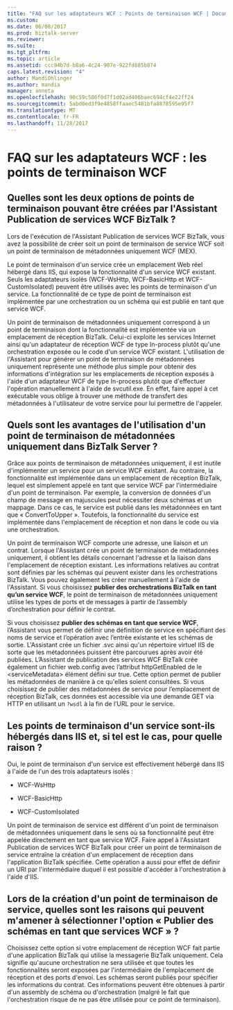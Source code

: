 ```yaml
---
title: "FAQ sur les adaptateurs WCF : Points de terminaison WCF | Documents Microsoft"
ms.custom: 
ms.date: 06/08/2017
ms.prod: biztalk-server
ms.reviewer: 
ms.suite: 
ms.tgt_pltfrm: 
ms.topic: article
ms.assetid: ccc94b7d-b8a6-4c24-907e-922fd885b874
caps.latest.revision: "4"
author: MandiOhlinger
ms.author: mandia
manager: anneta
ms.openlocfilehash: 90c59c586f0d7f1d02ad406baec694cf4e22ff24
ms.sourcegitcommit: 5abd0ed3f9e4858ffaaec5481bfa8878595e95f7
ms.translationtype: MT
ms.contentlocale: fr-FR
ms.lasthandoff: 11/28/2017
---
```

# <a name="wcf-adapter-faq-wcf-endpoints"></a>FAQ sur les adaptateurs WCF : les points de terminaison WCF
## <a name="what-are-two-endpoints-options-can-be-created-by-the-biztalk-wcf-service-publishing-wizard"></a>Quelles sont les deux options de points de terminaison pouvant être créées par l'Assistant Publication de services WCF BizTalk ?  
 Lors de l'exécution de l'Assistant Publication de services WCF BizTalk, vous avez la possibilité de créer soit un point de terminaison de service WCF soit un point de terminaison de métadonnées uniquement WCF (MEX).  
  
 Le point de terminaison d'un service crée un emplacement Web réel hébergé dans IIS, qui expose la fonctionnalité d'un service WCF existant. Seuls les adaptateurs isolés (WCF-WsHttp, WCF-BasicHttp et WCF-CustomIsolated) peuvent être utilisés avec les points de terminaison d'un service. La fonctionnalité de ce type de point de terminaison est implémentée par une orchestration ou un schéma qui est publié en tant que service WCF.  
  
 Un point de terminaison de métadonnées uniquement correspond à un point de terminaison dont la fonctionnalité est implémentée via un emplacement de réception BizTalk.  Celui-ci exploite les services Internet ainsi qu'un adaptateur de réception WCF de type In-process plutôt qu'une orchestration exposée ou le code d'un service WCF existant. L'utilisation de l'Assistant pour générer un point de terminaison de métadonnées uniquement représente une méthode plus simple pour obtenir des informations d'intégration sur les emplacements de réception exposés à l'aide d'un adaptateur WCF de type In-process plutôt que d'effectuer l'opération manuellement à l'aide de svcutil.exe. En effet, faire appel à cet exécutable vous oblige à trouver une méthode de transfert des métadonnées à l'utilisateur de votre service pour lui permettre de l'appeler.  
  
## <a name="why-would-i-use-a-metadata-only-endpoint-in-biztalk-server"></a>Quels sont les avantages de l'utilisation d'un point de terminaison de métadonnées uniquement dans BizTalk Server ?  
 Grâce aux points de terminaison de métadonnées uniquement, il est inutile d'implémenter un service pour un service WCF existant. Au contraire, la fonctionnalité est implémentée dans un emplacement de réception BizTalk, lequel est simplement appelé en tant que service WCF par l'intermédiaire d'un point de terminaison. Par exemple, la conversion de données d'un champ de message en majuscules peut nécessiter deux schémas et un mappage. Dans ce cas, le service est publié dans les métadonnées en tant que « ConvertToUpper ». Toutefois, la fonctionnalité du service est implémentée dans l'emplacement de réception et non dans le code ou via une orchestration.  
  
 Un point de terminaison WCF comporte une adresse, une liaison et un contrat. Lorsque l'Assistant crée un point de terminaison de métadonnées uniquement, il obtient les détails concernant l'adresse et la liaison dans l'emplacement de réception existant. Les informations relatives au contrat sont définies par les schémas qui peuvent exister dans les orchestrations BizTalk. Vous pouvez également les créer manuellement à l'aide de l'Assistant. Si vous choisissez **publier des orchestrations BizTalk en tant qu’un service WCF**, le point de terminaison de métadonnées uniquement utilise les types de ports et de messages à partir de l’assembly d’orchestration pour définir le contrat.  
  
 Si vous choisissez **publier des schémas en tant que service WCF**, l’Assistant vous permet de définir une définition de service en spécifiant des noms de service et l’opération avec l’entrée existante et les schémas de sortie. L'Assistant crée un fichier .svc ainsi qu'un répertoire virtuel IIS de sorte que les métadonnées puissent être parcourues après avoir été publiées. L’Assistant de publication des services WCF BizTalk crée également un fichier web.config avec l’attribut httpGetEnabled de le \<serviceMetadata\> élément défini sur true. Cette option permet de publier les métadonnées de manière à ce qu'elles soient consultées. Si vous choisissez de publier des métadonnées de service pour l’emplacement de réception BizTalk, ces données est accessible via une demande GET via HTTP en utilisant un `?wsdl` à la fin de l’URL pour le service.  
  
## <a name="are-service-endpoints-hosted-in-iis-and-why"></a>Les points de terminaison d'un service sont-ils hébergés dans IIS et, si tel est le cas, pour quelle raison ?  
 Oui, le point de terminaison d'un service est effectivement hébergé dans IIS à l'aide de l'un des trois adaptateurs isolés :  
  
-   WCF-WsHttp  
  
-   WCF-BasicHttp  
  
-   WCF-CustomIsolated  
  
 Un point de terminaison de service est différent d'un point de terminaison de métadonnées uniquement dans le sens où sa fonctionnalité peut être appelée directement en tant que service WCF. Faire appel à l'Assistant Publication de services WCF BizTalk pour créer un point de terminaison de service entraîne la création d'un emplacement de réception dans l'application BizTalk spécifiée. Cette opération a aussi pour effet de définir un URI par l'intermédiaire duquel il est possible d'accéder à l'orchestration à l'aide d'IIS.  
  
## <a name="when-creating-a-service-endpoint-why-would-i-select-to-publish-schemas-as-a-wcf-service"></a>Lors de la création d'un point de terminaison de service, quelles sont les raisons qui peuvent m'amener à sélectionner l'option « Publier des schémas en tant que services WCF » ?  
 Choisissez cette option si votre emplacement de réception WCF fait partie d'une application BizTalk qui utilise la messagerie BizTalk uniquement. Cela signifie qu'aucune orchestration ne sera utilisée et que toutes les fonctionnalités seront exposées par l'intermédiaire de l'emplacement de réception et des ports d'envoi. Les schémas seront publiés pour spécifier les informations du contrat. Ces informations peuvent être obtenues à partir d'un assembly de schéma ou d'orchestration (malgré le fait que l'orchestration risque de ne pas être utilisée pour ce point de terminaison).